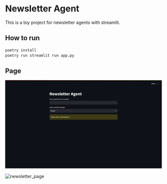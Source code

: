 # Newsletter Agent

This is a toy project for newsletter agents with streamlit.

## How to run

```bash
poetry install
poetry run streamlit run app.py
```

## Page

![init_page](images/init_page.png)

![newsletter_page](images/after_run.png)

